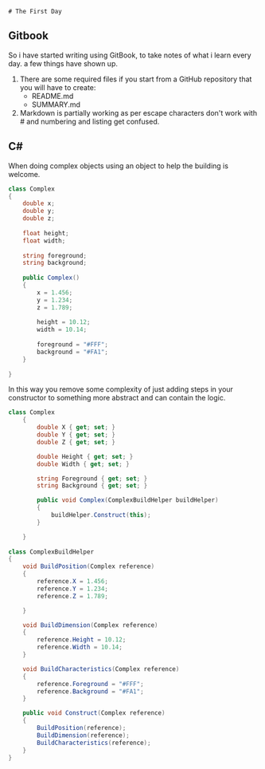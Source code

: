     # The First Day


## Gitbook

So i have started writing using GitBook, to take notes of what i learn every day. a few things have shown up.

1. There are some required files if you start from a GitHub repository that you will have to create:
    * README.md
    * SUMMARY.md
2. Markdown is partially working as per escape characters don't work with &#35; and numbering and listing get confused.

## C&#35;

When doing complex objects using an object to help the building is welcome. 

```csharp
class Complex
{
    double x;
    double y;
    double z;
    
    float height;
    float width;
    
    string foreground;
    string background;
    
    public Complex()
    {
        x = 1.456;
        y = 1.234;
        z = 1.789;
        
        height = 10.12;
        width = 10.14;
    
        foreground = "#FFF";
        background = "#FA1";
    }
    
}
```
In this way you remove some complexity of just adding steps in your constructor to something more abstract and can contain the logic.

```csharp
class Complex
    {
        double X { get; set; }
        double Y { get; set; }
        double Z { get; set; }

        double Height { get; set; }
        double Width { get; set; }

        string Foreground { get; set; }
        string Background { get; set; }

        public void Complex(ComplexBuildHelper buildHelper)
        {
            buildHelper.Construct(this);
        }

    }
    
class ComplexBuildHelper
{
    void BuildPosition(Complex reference)
    {
        reference.X = 1.456;
        reference.Y = 1.234;
        reference.Z = 1.789;

    }

    void BuildDimension(Complex reference)
    {
        reference.Height = 10.12;
        reference.Width = 10.14;
    }

    void BuildCharacteristics(Complex reference)
    {
        reference.Foreground = "#FFF";
        reference.Background = "#FA1";
    }

    public void Construct(Complex reference)
    {
        BuildPosition(reference);
        BuildDimension(reference);
        BuildCharacteristics(reference);
    }
}
```
